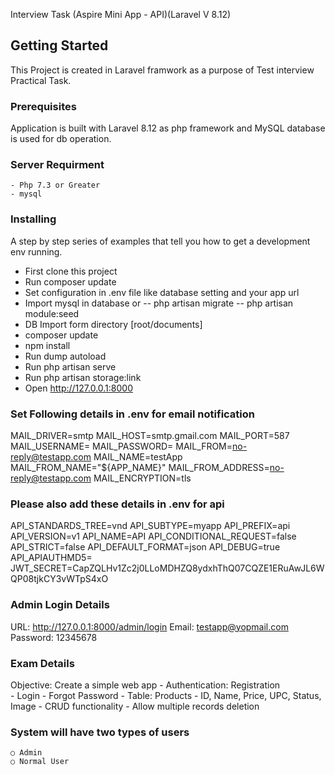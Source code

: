 Interview Task (Aspire Mini App - API)(Laravel V 8.12)
## Getting Started

This Project is created in Laravel framwork as a purpose of Test interview Practical Task.



### Prerequisites

Application is built with Laravel 8.12 as php framework and MySQL database is used for db operation.

### Server Requirment
	- Php 7.3 or Greater
	- mysql

### Installing

A step by step series of examples that tell you how to get a development env running.
- First clone this project
- Run composer update
- Set configuration in .env file like database setting and your app url
- Import mysql in database or
	-- php artisan migrate
	-- php artisan module:seed
- DB Import form directory [root/documents]
- composer update
- npm install
- Run dump autoload
- Run php artisan serve
- Run php artisan storage:link
- Open http://127.0.0.1:8000

### Set Following details in .env for email notification
MAIL_DRIVER=smtp
MAIL_HOST=smtp.gmail.com
MAIL_PORT=587
MAIL_USERNAME=
MAIL_PASSWORD=
MAIL_FROM=no-reply@testapp.com
MAIL_NAME=testApp
MAIL_FROM_NAME="${APP_NAME}"
MAIL_FROM_ADDRESS=no-reply@testapp.com
MAIL_ENCRYPTION=tls

### Please also add these details in .env for api
API_STANDARDS_TREE=vnd
API_SUBTYPE=myapp
API_PREFIX=api
API_VERSION=v1
API_NAME=API
API_CONDITIONAL_REQUEST=false
API_STRICT=false
API_DEFAULT_FORMAT=json
API_DEBUG=true
API_APIAUTHMD5=
JWT_SECRET=CapZQLHv1Zc2j0LLoMDHZQ8ydxhThQ07CQZE1ERuAwJL6WQP08tjkCY3vWTpS4xO


### Admin Login Details
URL: http://127.0.0.1:8000/admin/login
Email: testapp@yopmail.com
Password: 12345678


### Exam Details
Objective: Create a simple web app
                            - Authentication: Registration \
                            - Login 
                            - Forgot Password
                            - Table: Products - ID, Name, Price, UPC, Status, Image
                            - CRUD functionality
                            - Allow multiple records deletion 
### System will have two types of users
	○ Admin
	○ Normal User


